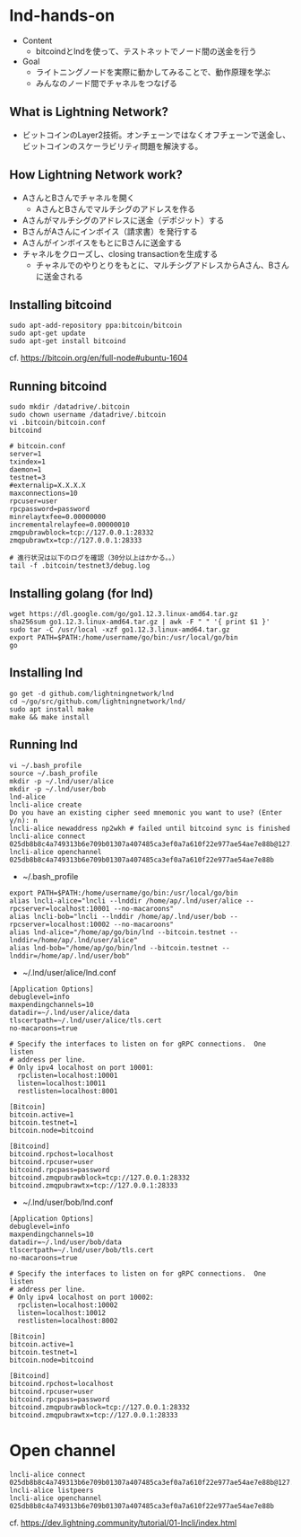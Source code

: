 # lnd-hands-on
- Content
  - bitcoindとlndを使って、テストネットでノード間の送金を行う
- Goal
  - ライトニングノードを実際に動かしてみることで、動作原理を学ぶ
  - みんなのノード間でチャネルをつなげる

## What is Lightning Network?
- ビットコインのLayer2技術。オンチェーンではなくオフチェーンで送金し、ビットコインのスケーラビリティ問題を解決する。

## How Lightning Network work?
- AさんとBさんでチャネルを開く
  - AさんとBさんでマルチシグのアドレスを作る
- Aさんがマルチシグのアドレスに送金（デポジット）する
- BさんがAさんにインボイス（請求書）を発行する
- AさんがインボイスをもとにBさんに送金する
- チャネルをクローズし、closing transactionを生成する
  - チャネルでのやりとりをもとに、マルチシグアドレスからAさん、Bさんに送金される

## Installing bitcoind
```
sudo apt-add-repository ppa:bitcoin/bitcoin
sudo apt-get update
sudo apt-get install bitcoind
```
cf. https://bitcoin.org/en/full-node#ubuntu-1604

## Running bitcoind
```
sudo mkdir /datadrive/.bitcoin
sudo chown username /datadrive/.bitcoin
vi .bitcoin/bitcoin.conf
bitcoind
```
```
# bitcoin.conf
server=1
txindex=1
daemon=1
testnet=3
#externalip=X.X.X.X
maxconnections=10
rpcuser=user
rpcpassword=password
minrelaytxfee=0.00000000
incrementalrelayfee=0.00000010
zmqpubrawblock=tcp://127.0.0.1:28332
zmqpubrawtx=tcp://127.0.0.1:28333
```
```
# 進行状況は以下のログを確認（30分以上はかかる。。）
tail -f .bitcoin/testnet3/debug.log
```

## Installing golang (for lnd)
```
wget https://dl.google.com/go/go1.12.3.linux-amd64.tar.gz
sha256sum go1.12.3.linux-amd64.tar.gz | awk -F " " '{ print $1 }'
sudo tar -C /usr/local -xzf go1.12.3.linux-amd64.tar.gz
export PATH=$PATH:/home/username/go/bin:/usr/local/go/bin
go
```

## Installing lnd
```
go get -d github.com/lightningnetwork/lnd
cd ~/go/src/github.com/lightningnetwork/lnd/
sudo apt install make
make && make install
```

## Running lnd
```
vi ~/.bash_profile
source ~/.bash_profile
mkdir -p ~/.lnd/user/alice
mkdir -p ~/.lnd/user/bob
lnd-alice
lncli-alice create
Do you have an existing cipher seed mnemonic you want to use? (Enter y/n): n
lncli-alice newaddress np2wkh # failed until bitcoind sync is finished
lncli-alice connect 025db8b8c4a749313b6e709b01307a407485ca3ef0a7a610f22e977ae54ae7e88b@127.0.0.1:10012
lncli-alice openchannel 025db8b8c4a749313b6e709b01307a407485ca3ef0a7a610f22e977ae54ae7e88b
```
- ~/.bash_profile
```
export PATH=$PATH:/home/username/go/bin:/usr/local/go/bin
alias lncli-alice="lncli --lnddir /home/ap/.lnd/user/alice --rpcserver=localhost:10001 --no-macaroons"
alias lncli-bob="lncli --lnddir /home/ap/.lnd/user/bob --rpcserver=localhost:10002 --no-macaroons"
alias lnd-alice="/home/ap/go/bin/lnd --bitcoin.testnet --lnddir=/home/ap/.lnd/user/alice"
alias lnd-bob="/home/ap/go/bin/lnd --bitcoin.testnet --lnddir=/home/ap/.lnd/user/bob"
```

- ~/.lnd/user/alice/lnd.conf
```
[Application Options]
debuglevel=info
maxpendingchannels=10
datadir=~/.lnd/user/alice/data
tlscertpath=~/.lnd/user/alice/tls.cert
no-macaroons=true

# Specify the interfaces to listen on for gRPC connections.  One listen
# address per line.
# Only ipv4 localhost on port 10001:
  rpclisten=localhost:10001
  listen=localhost:10011
  restlisten=localhost:8001

[Bitcoin]
bitcoin.active=1
bitcoin.testnet=1
bitcoin.node=bitcoind

[Bitcoind]
bitcoind.rpchost=localhost
bitcoind.rpcuser=user
bitcoind.rpcpass=password
bitcoind.zmqpubrawblock=tcp://127.0.0.1:28332
bitcoind.zmqpubrawtx=tcp://127.0.0.1:28333
```

- ~/.lnd/user/bob/lnd.conf
```
[Application Options]
debuglevel=info
maxpendingchannels=10
datadir=~/.lnd/user/bob/data
tlscertpath=~/.lnd/user/bob/tls.cert
no-macaroons=true

# Specify the interfaces to listen on for gRPC connections.  One listen
# address per line.
# Only ipv4 localhost on port 10002:
  rpclisten=localhost:10002
  listen=localhost:10012
  restlisten=localhost:8002

[Bitcoin]
bitcoin.active=1
bitcoin.testnet=1
bitcoin.node=bitcoind

[Bitcoind]
bitcoind.rpchost=localhost
bitcoind.rpcuser=user
bitcoind.rpcpass=password
bitcoind.zmqpubrawblock=tcp://127.0.0.1:28332
bitcoind.zmqpubrawtx=tcp://127.0.0.1:28333
```

# Open channel
```
lncli-alice connect 025db8b8c4a749313b6e709b01307a407485ca3ef0a7a610f22e977ae54ae7e88b@127.0.0.1
lncli-alice listpeers
lncli-alice openchannel 025db8b8c4a749313b6e709b01307a407485ca3ef0a7a610f22e977ae54ae7e88b
```

cf. https://dev.lightning.community/tutorial/01-lncli/index.html
